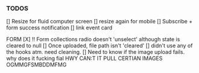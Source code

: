 ### TODOS

[] Resize for fluid computer screen 
[] resize again for mobile
[] Subscribe + form success notification
[] link event card

FORM
[X] !! Form collections radio doesn't 'unselect' although state is cleared to null
[] Once uploaded, file path isn't 'cleared'
[] didn't use any of the hooks atm. need cleaning.
[] Need to know if the image upload fails. why does it fucking fial HWY CAN:T IT PULL CERTIAN IMAGES OGMMGFSMBDDMFMG